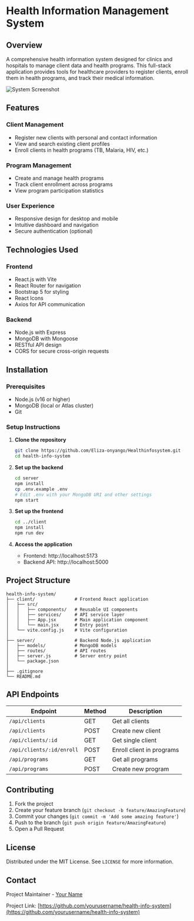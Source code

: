 # Health Information Management System

## Overview

A comprehensive health information system designed for clinics and hospitals to manage client data and health programs. This full-stack application provides tools for healthcare providers to register clients, enroll them in health programs, and track their medical information.

![System Screenshot](./screenshot.png)

## Features

### Client Management
- Register new clients with personal and contact information
- View and search existing client profiles
- Enroll clients in health programs (TB, Malaria, HIV, etc.)

### Program Management
- Create and manage health programs
- Track client enrollment across programs
- View program participation statistics

### User Experience
- Responsive design for desktop and mobile
- Intuitive dashboard and navigation
- Secure authentication (optional)

## Technologies Used

### Frontend
- React.js with Vite
- React Router for navigation
- Bootstrap 5 for styling
- React Icons
- Axios for API communication

### Backend
- Node.js with Express
- MongoDB with Mongoose
- RESTful API design
- CORS for secure cross-origin requests

## Installation

### Prerequisites
- Node.js (v16 or higher)
- MongoDB (local or Atlas cluster)
- Git

### Setup Instructions

1. **Clone the repository**
   ```bash
   git clone https://github.com/Eliza-onyango/Healthinfosystem.git
   cd health-info-system
   ```

2. **Set up the backend**
   ```bash
   cd server
   npm install
   cp .env.example .env
   # Edit .env with your MongoDB URI and other settings
   npm start
   ```

3. **Set up the frontend**
   ```bash
   cd ../client
   npm install
   npm run dev
   ```

4. **Access the application**
   - Frontend: http://localhost:5173
   - Backend API: http://localhost:5000

## Project Structure

```
health-info-system/
├── client/               # Frontend React application
│   ├── src/
│   │   ├── components/   # Reusable UI components
│   │   ├── services/     # API service layer
│   │   ├── App.jsx       # Main application component
│   │   └── main.jsx      # Entry point
│   └── vite.config.js    # Vite configuration
│
├── server/               # Backend Node.js application
│   ├── models/           # MongoDB models
│   ├── routes/           # API routes
│   ├── server.js         # Server entry point
│   └── package.json
│
├── .gitignore
└── README.md
```

## API Endpoints

| Endpoint | Method | Description |
|----------|--------|-------------|
| `/api/clients` | GET | Get all clients |
| `/api/clients` | POST | Create new client |
| `/api/clients/:id` | GET | Get single client |
| `/api/clients/:id/enroll` | POST | Enroll client in programs |
| `/api/programs` | GET | Get all programs |
| `/api/programs` | POST | Create new program |

## Contributing

1. Fork the project
2. Create your feature branch (`git checkout -b feature/AmazingFeature`)
3. Commit your changes (`git commit -m 'Add some amazing feature'`)
4. Push to the branch (`git push origin feature/AmazingFeature`)
5. Open a Pull Request

## License

Distributed under the MIT License. See `LICENSE` for more information.

## Contact

Project Maintainer - [Your Name](mailto:your.email@example.com)

Project Link: [https://github.com/yourusername/health-info-system](https://github.com/yourusername/health-info-system)


